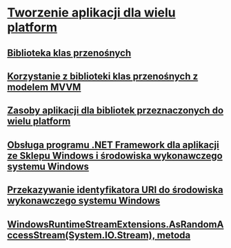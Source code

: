 # [Tworzenie aplikacji dla wielu platform](index.md)
## [Biblioteka klas przenośnych](cross-platform-development-with-the-portable-class-library.md)
## [Korzystanie z biblioteki klas przenośnych z modelem MVVM](using-portable-class-library-with-model-view-view-model.md)
## [Zasoby aplikacji dla bibliotek przeznaczonych do wielu platform](app-resources-for-libraries-that-target-multiple-platforms.md)
## [Obsługa programu .NET Framework dla aplikacji ze Sklepu Windows i środowiska wykonawczego systemu Windows](support-for-windows-store-apps-and-windows-runtime.md)
## [Przekazywanie identyfikatora URI do środowiska wykonawczego systemu Windows](passing-a-uri-to-the-windows-runtime.md)
## [WindowsRuntimeStreamExtensions.AsRandomAccessStream(System.IO.Stream), metoda](windowsruntimestreamextensions-asrandomaccessstream-method.md)
